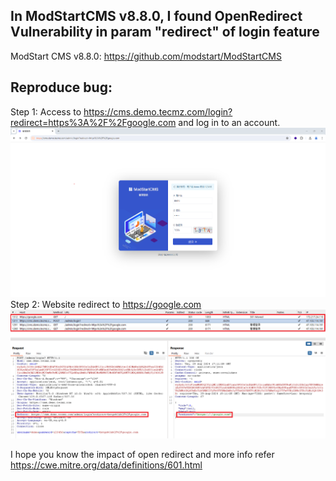 ## In ModStartCMS v8.8.0, I found OpenRedirect Vulnerability in param "redirect" of login feature </br>

ModStart CMS v8.8.0: https://github.com/modstart/ModStartCMS</br>
## Reproduce bug:</br>
Step 1: Access to https://cms.demo.tecmz.com/login?redirect=https%3A%2F%2Fgoogle.com and log in to an account. </br>
![Alt text](ModStart2.png)
</br>Step 2: Website redirect to https://google.com </br>
![Alt text](ModStart1.png)

I hope you know the impact of open redirect and more info refer
https://cwe.mitre.org/data/definitions/601.html
